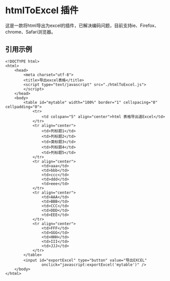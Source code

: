 # htmlToExcel 插件

这是一款将html导出为excel的插件，已解决编码问题，目前支持ie、Firefox、chrome、Safari浏览器。

## 引用示例
    <!DOCTYPE html>
    <html>
        <head>
            <meta charset="utf-8">
            <title>导出excel表格</title>
            <script type="text/javascript" src="./htmlToExcel.js">
            </script>
        </head>
        <body>
            <table id="mytable" width="100%" border="1" cellspacing="0" cellpadding="0">
                <tr>
                    <td colspan="5" align="center">html 表格导出道Excel</td>
                </tr>
                <tr align="center">
                    <td>列标题1</td>
                    <td>列标题2</td>
                    <td>类标题3</td>
                    <td>列标题4</td>
                    <td>列标题5</td>
                </tr>
                <tr align="center">
                    <td>aaa</td>
                    <td>bbb</td>
                    <td>ccc</td>
                    <td>ddd</td>
                    <td>eee</td>
                </tr>
                <tr align="center">
                    <td>AAA</td>
                    <td>BBB</td>
                    <td>CCC</td>
                    <td>DDD</td>
                    <td>EEE</td>
                </tr>
                <tr align="center">
                    <td>FFF</td>
                    <td>GGG</td>
                    <td>HHH</td>
                    <td>III</td>
                    <td>JJJ</td>
                </tr>
            </table>
            <input id="exportExcel" type="button" value="导出EXCEL"
                    onclick="javascript:exportExcel('mytable')" />
        </body>
    </html>
